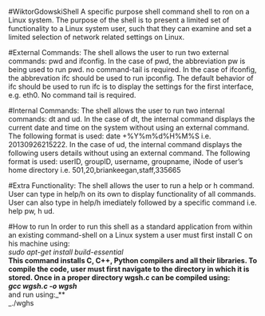 #WiktorGdowskiShell
A specific purpose shell command shell to ron on a Linux system. The purpose of the shell is to present a limited set of functionality to a Linux system user, such that they can examine and set a limited selection of network related settings on Linux.

#External Commands:
The shell allows the user to run two external commands: pwd and ifconfig. In the case of pwd, the abbreviation pw is being used to run pwd. no command-tail is required. In the case of ifconfig, the abbrevation ifc should be used to run ipconfig. The default behavior of ifc should be used to run ifc is to display the settings for the first interface, e.g. eth0. No command tail is required.

#Internal Commands:
The shell allows the user to run two internal commands: dt and ud. In the case of dt, the internal command displays the current date and time on the system without using an external command. The following format is used: date +%Y%m%d%H%M%S i.e. 20130926215222. In the case of ud, the internal command displays the following users details without using an external command. The following format is used: userID, groupID, username, groupname, iNode of user’s home directory i.e. 501,20,briankeegan,staff,335665

#Extra Functionality:
The shell allows the user to run a help or h command. User can type in help/h on its own to display functionality of all commands. User can also type in help/h imediately followed by a specific command i.e. help pw, h ud.

#How to run
In order to run this shell as a standard application from within an existing command-shell on a Linux system a user must first install C on his machine using:<br />
_sudo apt-get install build-essential_**<br />
This command installs C, C++, Python compilers and all their libraries. To compile the code, user must first navigate to the directory in which it is stored. Once in a proper directory wgsh.c can be compiled using:<br />
_gcc wgsh.c -o wgsh_**<br />
and run using:_**<br />
_./wghs<br />
